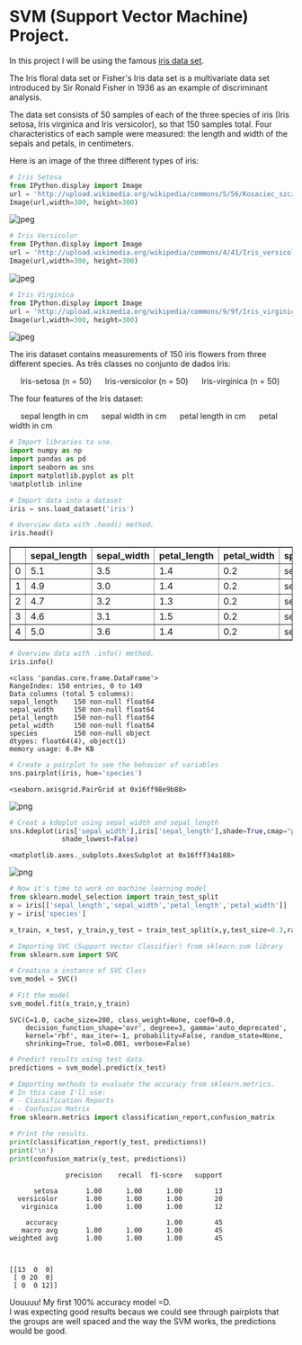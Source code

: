 # SVM (Support Vector Machine) Project. 

In this project I will be using the famous [iris data set](http://en.wikipedia.org/wiki/Iris_flower_data_set).

The Iris floral data set or Fisher's Iris data set is a multivariate data set introduced by Sir Ronald Fisher in 1936 as an example of discriminant analysis.

The data set consists of 50 samples of each of the three species of iris (Iris setosa, Iris virginica and Iris versicolor), so that 150 samples total. Four characteristics of each sample were measured: the length and width of the sepals and petals, in centimeters.

Here is an image of the three different types of iris:


```python
# Iris Setosa
from IPython.display import Image
url = 'http://upload.wikimedia.org/wikipedia/commons/5/56/Kosaciec_szczecinkowaty_Iris_setosa.jpg'
Image(url,width=300, height=300)
```




![jpeg](output_1_0.jpeg)




```python
# Iris Versicolor
from IPython.display import Image
url = 'http://upload.wikimedia.org/wikipedia/commons/4/41/Iris_versicolor_3.jpg'
Image(url,width=300, height=300)
```




![jpeg](output_2_0.jpeg)




```python
# Iris Virginica
from IPython.display import Image
url = 'http://upload.wikimedia.org/wikipedia/commons/9/9f/Iris_virginica.jpg'
Image(url,width=300, height=300)
```




![jpeg](output_3_0.jpeg)



The iris dataset contains measurements of 150 iris flowers from three different species.
As três classes no conjunto de dados Iris:

     Iris-setosa (n = 50)
     Iris-versicolor (n = 50)
     Iris-virginica (n = 50)

The four features of the Iris dataset:

     sepal length in cm
     sepal width in cm
     petal length in cm
     petal width in cm


```python
# Import libraries to use.
import numpy as np
import pandas as pd
import seaborn as sns
import matplotlib.pyplot as plt
%matplotlib inline
```


```python
# Import data into a dataset
iris = sns.load_dataset('iris')
```


```python
# Overview data with .head() method.
iris.head()
```




<div>
<style scoped>
    .dataframe tbody tr th:only-of-type {
        vertical-align: middle;
    }

    .dataframe tbody tr th {
        vertical-align: top;
    }

    .dataframe thead th {
        text-align: right;
    }
</style>
<table border="1" class="dataframe">
  <thead>
    <tr style="text-align: right;">
      <th></th>
      <th>sepal_length</th>
      <th>sepal_width</th>
      <th>petal_length</th>
      <th>petal_width</th>
      <th>species</th>
    </tr>
  </thead>
  <tbody>
    <tr>
      <td>0</td>
      <td>5.1</td>
      <td>3.5</td>
      <td>1.4</td>
      <td>0.2</td>
      <td>setosa</td>
    </tr>
    <tr>
      <td>1</td>
      <td>4.9</td>
      <td>3.0</td>
      <td>1.4</td>
      <td>0.2</td>
      <td>setosa</td>
    </tr>
    <tr>
      <td>2</td>
      <td>4.7</td>
      <td>3.2</td>
      <td>1.3</td>
      <td>0.2</td>
      <td>setosa</td>
    </tr>
    <tr>
      <td>3</td>
      <td>4.6</td>
      <td>3.1</td>
      <td>1.5</td>
      <td>0.2</td>
      <td>setosa</td>
    </tr>
    <tr>
      <td>4</td>
      <td>5.0</td>
      <td>3.6</td>
      <td>1.4</td>
      <td>0.2</td>
      <td>setosa</td>
    </tr>
  </tbody>
</table>
</div>




```python
# Overview data with .info() method.
iris.info()
```

    <class 'pandas.core.frame.DataFrame'>
    RangeIndex: 150 entries, 0 to 149
    Data columns (total 5 columns):
    sepal_length    150 non-null float64
    sepal_width     150 non-null float64
    petal_length    150 non-null float64
    petal_width     150 non-null float64
    species         150 non-null object
    dtypes: float64(4), object(1)
    memory usage: 6.0+ KB
    


```python
# Create a pairplot to see the behavior of variables
sns.pairplot(iris, hue='species')
```




    <seaborn.axisgrid.PairGrid at 0x16ff98e9b88>




![png](output_9_1.png)



```python
# Creat a kdeplot using sepal_width and sepal_length
sns.kdeplot(iris['sepal_width'],iris['sepal_length'],shade=True,cmap="plasma",
             shade_lowest=False)
```




    <matplotlib.axes._subplots.AxesSubplot at 0x16fff34a188>




![png](output_10_1.png)



```python
# Now it's time to work on machine learning model
from sklearn.model_selection import train_test_split
x = iris[['sepal_length','sepal_width','petal_length','petal_width']]
y = iris['species']

x_train, x_test, y_train,y_test = train_test_split(x,y,test_size=0.3,random_state=101)
```


```python
# Importing SVC (Support Vector Classifier) from sklearn.svm library
from sklearn.svm import SVC

# Creatina a instance of SVC Class
svm_model = SVC()

# Fit the model
svm_model.fit(x_train,y_train)
```

    SVC(C=1.0, cache_size=200, class_weight=None, coef0=0.0,
        decision_function_shape='ovr', degree=3, gamma='auto_deprecated',
        kernel='rbf', max_iter=-1, probability=False, random_state=None,
        shrinking=True, tol=0.001, verbose=False)




```python
# Predict results using test data.
predictions = svm_model.predict(x_test)
```


```python
# Importing methods to evaluate the accuracy from sklearn.metrics.
# In this case I'll use:
# - Classification Reports
# - Confusion Matrix
from sklearn.metrics import classification_report,confusion_matrix
```


```python
# Print the results.
print(classification_report(y_test, predictions))
print('\n')
print(confusion_matrix(y_test, predictions))
```

                  precision    recall  f1-score   support
    
          setosa       1.00      1.00      1.00        13
      versicolor       1.00      1.00      1.00        20
       virginica       1.00      1.00      1.00        12
    
        accuracy                           1.00        45
       macro avg       1.00      1.00      1.00        45
    weighted avg       1.00      1.00      1.00        45
    
    
    
    [[13  0  0]
     [ 0 20  0]
     [ 0  0 12]]
    

Uouuuu!
My first 100% accuracy model =D.  
I was expecting good results becaus we could see through pairplots that the groups are well spaced and the way the SVM works, the predictions would be good.
